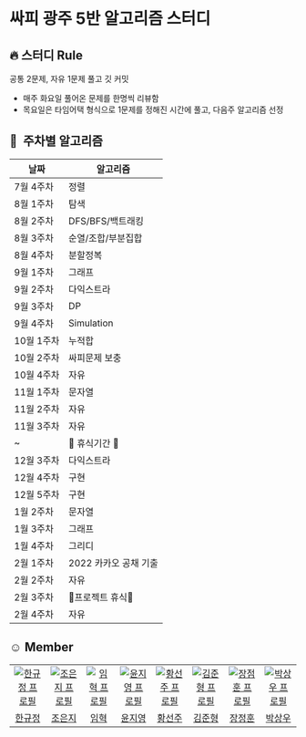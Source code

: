 # 싸피 광주 5반 알고리즘 스터디

## :fire: 스터디 Rule 

공통 2문제, 자유 1문제 풀고 깃 커밋
- 매주 화요일 풀어온 문제를 한명씩 리뷰함
- 목요일은 타임어택 형식으로 1문제를 정해진 시간에 풀고, 다음주 알고리즘 선정

## 📘&nbsp; 주차별 알고리즘 

| 날짜          |   알고리즘     |
| ------------- | ------------- |
| 7월 4주차  | 정렬  |
| 8월 1주차  | 탐색  |
| 8월 2주차  | DFS/BFS/백트래킹  |
| 8월 3주차  | 순열/조합/부분집합  |
| 8월 4주차  | 분할정복 |
| 9월 1주차  | 그래프 |
| 9월 2주차  | 다익스트라 |
| 9월 3주차  | DP |
| 9월 4주차  | Simulation |
| 10월 1주차  | 누적합 |
| 10월 2주차  | 싸피문제 보충 |
| 10월 4주차  | 자유 |
| 11월 1주차  | 문자열 |
| 11월 2주차  | 자유 |
| 11월 3주차  | 자유 |
| ~ | :construction: 휴식기간 :construction: |
| 12월 3주차  | 다익스트라 |
| 12월 4주차  |  구현 |
| 12월 5주차  | 구현 |
| 1월 2주차  | 문자열 |
| 1월 3주차  | 그래프 |
| 1월 4주차  | 그리디 |
| 2월 1주차  | 2022 카카오 공채 기출 |
| 2월 2주차  | 자유 |
| 2월 3주차  | :construction:프로젝트 휴식:construction:|
| 2월 4주차  | 자유 |


## :relaxed: Member
<table>
    <tr>
      <td align="center">
        <a href="https://github.com/hangyujung">
          <img src="https://avatars.githubusercontent.com/u/52170581?v=4" alt="한규정 프로필" />
        </a>
      </td>
      <td align="center">
        <a href="https://github.com/dmswl0311">
          <img src="https://avatars.githubusercontent.com/u/48826021?v=4" alt="조은지 프로필" />
        </a>
      </td>
      <td align="center">
        <a href="https://github.com/Hyuk9606">
          <img src="https://avatars.githubusercontent.com/u/87606735?v=4" alt="임혁 프로필" />
        </a>
      </td>
      <td align="center">
        <a href="https://github.com/jiyeong-yun">
          <img src="https://avatars.githubusercontent.com/u/70522500?v=4" alt="윤지영 프로필" />
        </a>
      </td>
      <td align="center">
        <a href="https://github.com/hwangseonju">
          <img src="https://avatars.githubusercontent.com/u/55452206?v=4" alt="황선주 프로필" />
        </a>
      </td>
      <td align="center">
        <a href="https://github.com/a2456542">
          <img src="https://avatars.githubusercontent.com/u/70923021?v=4" alt="김준형 프로필" />
        </a>
      </td>
      <td align="center">
        <a href="https://github.com/Doppio1101">
          <img src="https://avatars.githubusercontent.com/u/74235048?v=4" alt="장점훈 프로필" />
        </a>
      </td>
      <td align="center">
        <a href="https://github.com/sangwoo420">
          <img src="https://avatars.githubusercontent.com/u/31755437?v=4" alt="박상우 프로필" />
        </a>
      </td>
    </tr>
    <tr>
      <td align="center">
        <a href="https://github.com/hangyujung">
          한규정<br />
        </a>
      </td>
      <td align="center">
        <a href="https://github.com/dmswl0311">
          조은지<br />
        </a>
      </td>
      <td align="center">
        <a href="https://github.com/Hyuk9606">
          임혁<br />
        </a>
      </td>
      <td align="center">
        <a href="https://github.com/jiyeong-yun">
          윤지영<br />
        </a>
      </td>
      <td align="center">
        <a href="https://github.com/hwangseonju">
          황선주<br />
        </a>
      </td>
      <td align="center">
        <a href="https://github.com/a2456542">
          김준형<br />
        </a>
      </td>
      <td align="center">
        <a href="https://github.com/Doppio1101">
          장정훈<br />
        </a>
      </td>
      <td align="center">
        <a href="https://github.com/sangwoo420">
          박상우<br />
        </a>
      </td>
    </tr>
  </table>

  <br />
  

<!--  -[@dmswl0311 ](https://github.com/dmswl0311 )  <br>
 -[@Hyuk9606](https://github.com/Hyuk9606) <br>
 -[@hwangseonju](https://github.com/hwangseonju) <br>
 -[@jiyeong-yun](https://github.com/jiyeong-yun) <br>
 -[@a2456542](https://github.com/a2456542) <br>
 -[@gitGyu](https://github.com/hangyujung ) <br>
 -[@sangwoo420](https://github.com/sangwoo420 ) <br> -->
 


